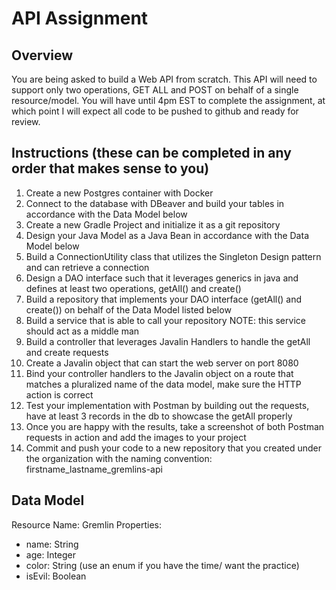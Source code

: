 # API Assignment

## Overview
You are being asked to build a Web API from scratch. This API will need to support only two operations, GET ALL and POST on behalf of a single resource/model.
You will have until 4pm EST to complete the assignment, at which point I will expect all code to be pushed to github and ready for review.

## Instructions  (these can be completed in any order that makes sense to you)
1. Create a new Postgres container with Docker
2. Connect to the database with DBeaver and build your tables in accordance with the Data Model below
3. Create a new Gradle Project and initialize it as a git repository
4. Design your Java Model as a Java Bean in accordance with the Data Model below
5. Build a ConnectionUtility class that utilizes the Singleton Design pattern and can retrieve a connection
6. Design a DAO interface such that it leverages generics in java and defines at least two operations, getAll() and create()
7. Build a repository that implements your DAO interface (getAll() and create()) on behalf of the Data Model listed below
8. Build a service that is able to call your repository NOTE: this service should act as a middle man
9. Build a controller that leverages Javalin Handlers to handle the getAll and create requests
10. Create a Javalin object that can start the web server on port 8080
11. Bind your controller handlers to the Javalin object on a route that matches a pluralized name of the data model, make sure the HTTP action is correct
12. Test your implementation with Postman by building out the requests, have at least 3 records in the db to showcase the getAll properly
13. Once you are happy with the results, take a screenshot of both Postman requests in action and add the images to your project
14. Commit and push your code to a new repository that you created under the organization with the naming convention: firstname_lastname_gremlins-api

## Data Model
Resource Name: Gremlin
Properties:
- name: String
- age: Integer
- color: String   (use an enum if you have the time/ want the practice)
- isEvil: Boolean
